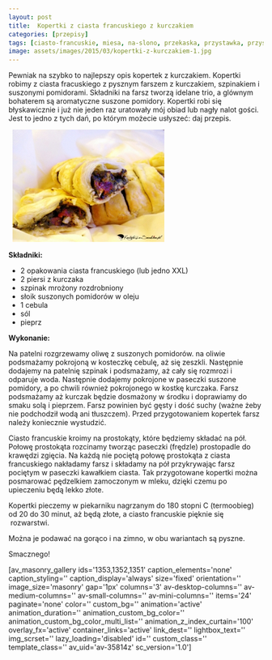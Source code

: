 ```yaml
---
layout: post
title:  Kopertki z ciasta francuskiego z kurczakiem
categories: [przepisy]
tags: [ciasto-francuskie, miesa, na-slono, przekaska, przystawka, przystawki]
image: assets/images/2015/03/kopertki-z-kurczakiem-1.jpg
---
```

Pewniak na szybko to najlepszy opis kopertek z kurczakiem. Kopertki robimy z ciasta fracuskiego z pysznym farszem z kurczakiem, szpinakiem i suszonymi pomidorami. Składniki na farsz tworzą idelane trio, a glównym bohaterem są aromatyczne suszone pomidory. Kopertki robi się błyskawicznie i już nie jeden raz uratowały mój obiad lub nagły nalot gości. Jest to jedno z tych dań, po którym możecie usłyszeć: daj przepis.

 
![](assets/images/2015/03/kopertki-z-kurczakiem-300x222.jpg)



**Składniki:**
* 2 opakowania ciasta francuskiego (lub jedno XXL)
* 2 piersi z kurczaka
* szpinak mrożony rozdrobniony
* słoik suszonych pomidorów w oleju
* 1 cebula
* sól
* pieprz


**Wykonanie:**

Na patelni rozgrzewamy oliwę z suszonych pomidorów. na oliwie podsmażamy pokrojoną w kosteczkę cebulę, aż się zeszkli. Następnie dodajemy na patelnię szpinak i podsmażamy, aż cały się rozmrozi i odparuje woda. Następnie dodajemy pokrojone w paseczki suszone pomidory, a po chwili również pokrojonego w kostkę kurczaka. Farsz podsmażamy aż kurczak będzie dosmażony w środku i doprawiamy do smaku solą i pieprzem. Farsz powinien być gęsty i dość suchy (ważne żeby nie podchodził wodą ani tłuszczem). Przed przygotowaniem kopertek farsz należy koniecznie wystudzić.

Ciasto francuskie kroimy na prostokąty, które będziemy składać na pół. Połowę prostokąta rozcinamy tworząc paseczki (frędzle) prostopadle do krawędzi zgięcia. Na każdą nie pociętą połowę prostokąta z ciasta francuskiego nakładamy farsz i składamy na pół przykrywając farsz pociętym w paseczki kawałkiem ciasta. Tak przygotowane kopertki można posmarować pędzelkiem zamoczonym w mleku, dzięki czemu po upieczeniu będą lekko złote.

Kopertki pieczemy w piekarniku nagrzanym do 180 stopni C (termoobieg) od 20 do 30 minut, aż będą złote, a ciasto francuskie pięknie się  rozwarstwi.

Można je podawać na gorąco i na zimno, w obu wariantach są pyszne.

Smacznego!

[av\_masonry\_gallery ids='1353,1352,1351' caption\_elements='none' caption\_styling='' caption\_display='always' size='fixed' orientation='' image\_size='masonry' gap='1px' columns='3' av-desktop-columns='' av-medium-columns='' av-small-columns='' av-mini-columns='' items='24' paginate='none' color='' custom\_bg='' animation='active' animation\_duration='' animation\_custom\_bg\_color='' animation\_custom\_bg\_color\_multi\_list='' animation\_z\_index\_curtain='100' overlay\_fx='active' container\_links='active' link\_dest='' lightbox\_text='' img\_scrset='' lazy\_loading='disabled' id='' custom\_class='' template\_class='' av\_uid='av-35814z' sc\_version='1.0']
    
